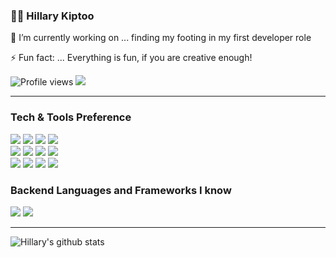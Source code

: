 ### 👋🏽  Hillary Kiptoo

 🔭 I’m currently working on ... finding my footing in my first developer role
    
 ⚡ Fun fact: ... Everything is fun, if you are creative enough!


![Profile views](https://gpvc.arturio.dev/imhilla)  <img src="https://img.shields.io/github/followers/imhilla?label=Follow" style=" float:left, margin-right:10px" />


---


### Tech & Tools Preference

<img src = "https://img.shields.io/badge/-HTML5-E34F26?style=flat&logo=html5&logoColor=white"> <img src = "https://img.shields.io/badge/-CSS3-1572B6?style=flat&logo=css3&logoColor=white">
<img src="https://img.shields.io/badge/-JavaScript-eed718?style=flat&logo=javascript&logoColor=ffffff">
<img src="https://img.shields.io/badge/-Sass-cc6699?style=flat&logo=sass&logoColor=ffffff">
<br>
<img src="https://img.shields.io/badge/-React-000000?style=flat&logo=react&logoColor=00c8ff">
<img src="https://img.shields.io/badge/-%F0%9F%92%85%20styled--components-orange.svg?color=ffffff">
<img src="https://img.shields.io/badge/-Redux-000000?style=flat&logo=redux&logoColor=00c8ff">
<img src="https://img.shields.io/badge/-SQL-000000?style=flat&logo=postgresql&logoColor=white">
<br>
<img src="http://img.shields.io/badge/-Git-F1502F?style=flat&logo=git&logoColor=FFFFFF">
<img src="http://img.shields.io/badge/-Github-000000?style=flat&logo=github&logoColor=FFFFFF">
<img src="http://img.shields.io/badge/-VS%20Code-007ACC?style=flat&logo=visual%20studio%20code&logoColor=white">
<img src="http://img.shields.io/badge/-Heroku-430098?style=flat&logo=heroku&logoColor=white">

### Backend Languages and Frameworks I know
<img src="https://img.shields.io/badge/-RubyonRails-red?style=flat&logo=ror&logoColor=white"> 
<img src="https://img.shields.io/badge/-Ruby-white?style=flat&logo=ruby&logoColor=red"> 

---

![Hillary's github stats](https://github-readme-stats.vercel.app/api?username=imhilla&show_icons=true&title_color=fff&icon_color=79ff97&text_color=9f9f9f&bg_color=151515)
